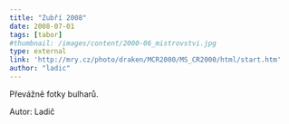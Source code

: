 ```yaml
---
title: "Zubří 2008"
date: 2008-07-01
tags: [tabor]
#thumbnail: /images/content/2000-06_mistrovstvi.jpg
type: external
link: 'http://mry.cz/photo/draken/MCR2000/MS_CR2000/html/start.htm'
author: "ladic"
---
```


Převážně fotky bulharů.

Autor: Ladič
